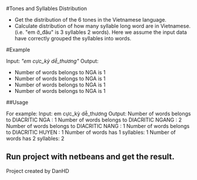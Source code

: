 #Tones and Syllables Distribution
* Get the distribution of the 6 tones in the Vietnamese language.
* Calculate distribution of how many syllable long word are in Vietnamese. (i.e. "em ở_đâu" is 3 syllables 2 words). Here we assume the input data have correctly grouped the syllables into words.

#Example

Input: *"em cực_kỳ dễ_thương"*
Output:
* Number of words belongs to NGA is 1
* Number of words belongs to NGA is 1
* Number of words belongs to NGA is 1
* Number of words belongs to NGA is 1

##Usage

For example:
	Input: em cực_kỳ dễ_thương
	Output: 
		Number of words belongs to DIACRITIC NGA : 1
		Number of words belongs to DIACRITIC NGANG : 2
		Number of words belongs to DIACRITIC NANG : 1
		Number of words belongs to DIACRITIC HUYEN : 1
		Number of words has 1 syllables: 1
		Number of words has 2 syllables: 2

Run project with netbeans and get the result.
--
Project created by DanHD
